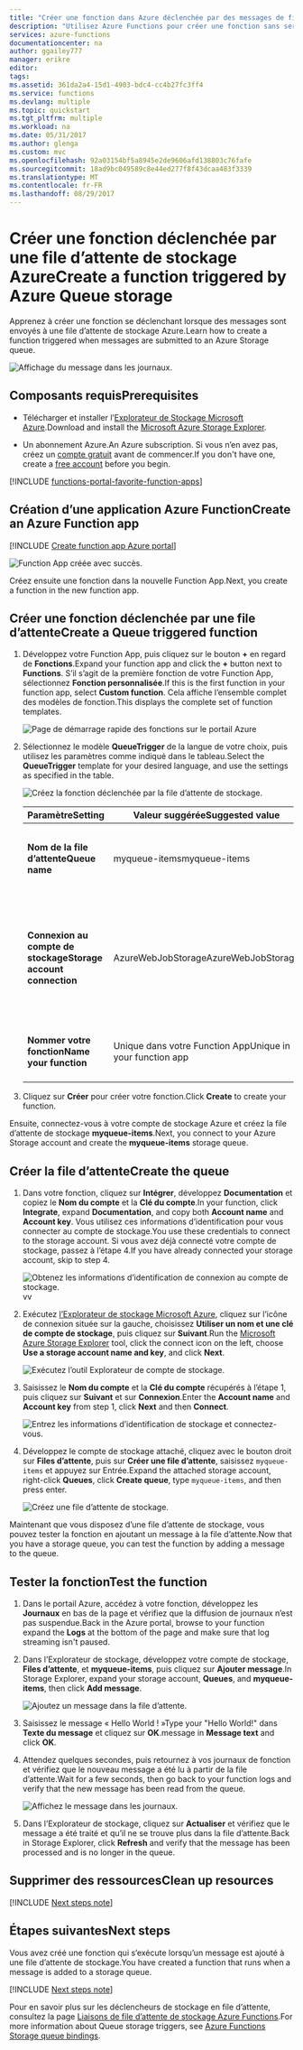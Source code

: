 ```yaml
---
title: "Créer une fonction dans Azure déclenchée par des messages de file d’attente | Microsoft Docs"
description: "Utilisez Azure Functions pour créer une fonction sans serveur appelée par un message soumis à une file d’attente de stockage Azure."
services: azure-functions
documentationcenter: na
author: ggailey777
manager: erikre
editor: 
tags: 
ms.assetid: 361da2a4-15d1-4903-bdc4-cc4b27fc3ff4
ms.service: functions
ms.devlang: multiple
ms.topic: quickstart
ms.tgt_pltfrm: multiple
ms.workload: na
ms.date: 05/31/2017
ms.author: glenga
ms.custom: mvc
ms.openlocfilehash: 92a03154bf5a8945e2de9606afd138803c76fafe
ms.sourcegitcommit: 18ad9bc049589c8e44ed277f8f43dcaa483f3339
ms.translationtype: MT
ms.contentlocale: fr-FR
ms.lasthandoff: 08/29/2017
---
```

# <a name="create-a-function-triggered-by-azure-queue-storage"></a><span data-ttu-id="ed9d0-103">Créer une fonction déclenchée par une file d’attente de stockage Azure</span><span class="sxs-lookup"><span data-stu-id="ed9d0-103">Create a function triggered by Azure Queue storage</span></span>

<span data-ttu-id="ed9d0-104">Apprenez à créer une fonction se déclenchant lorsque des messages sont envoyés à une file d’attente de stockage Azure.</span><span class="sxs-lookup"><span data-stu-id="ed9d0-104">Learn how to create a function triggered when messages are submitted to an Azure Storage queue.</span></span>

![Affichage du message dans les journaux.](./media/functions-create-storage-queue-triggered-function/function-app-in-portal-editor.png)

## <a name="prerequisites"></a><span data-ttu-id="ed9d0-106">Composants requis</span><span class="sxs-lookup"><span data-stu-id="ed9d0-106">Prerequisites</span></span>

- <span data-ttu-id="ed9d0-107">Télécharger et installer l’[Explorateur de Stockage Microsoft Azure](http://storageexplorer.com/).</span><span class="sxs-lookup"><span data-stu-id="ed9d0-107">Download and install the [Microsoft Azure Storage Explorer](http://storageexplorer.com/).</span></span>

- <span data-ttu-id="ed9d0-108">Un abonnement Azure.</span><span class="sxs-lookup"><span data-stu-id="ed9d0-108">An Azure subscription.</span></span> <span data-ttu-id="ed9d0-109">Si vous n’en avez pas, créez un [compte gratuit](https://azure.microsoft.com/free/?WT.mc_id=A261C142F) avant de commencer.</span><span class="sxs-lookup"><span data-stu-id="ed9d0-109">If you don't have one, create a [free account](https://azure.microsoft.com/free/?WT.mc_id=A261C142F) before you begin.</span></span>

[!INCLUDE [functions-portal-favorite-function-apps](../../includes/functions-portal-favorite-function-apps.md)]

## <a name="create-an-azure-function-app"></a><span data-ttu-id="ed9d0-110">Création d’une application Azure Function</span><span class="sxs-lookup"><span data-stu-id="ed9d0-110">Create an Azure Function app</span></span>

[!INCLUDE [Create function app Azure portal](../../includes/functions-create-function-app-portal.md)]

![Function App créée avec succès.](./media/functions-create-first-azure-function/function-app-create-success.png)

<span data-ttu-id="ed9d0-112">Créez ensuite une fonction dans la nouvelle Function App.</span><span class="sxs-lookup"><span data-stu-id="ed9d0-112">Next, you create a function in the new function app.</span></span>

<a name="create-function"></a>

## <a name="create-a-queue-triggered-function"></a><span data-ttu-id="ed9d0-113">Créer une fonction déclenchée par une file d’attente</span><span class="sxs-lookup"><span data-stu-id="ed9d0-113">Create a Queue triggered function</span></span>

1. <span data-ttu-id="ed9d0-114">Développez votre Function App, puis cliquez sur le bouton **+** en regard de **Fonctions**.</span><span class="sxs-lookup"><span data-stu-id="ed9d0-114">Expand your function app and click the **+** button next to **Functions**.</span></span> <span data-ttu-id="ed9d0-115">S’il s’agit de la première fonction de votre Function App, sélectionnez **Fonction personnalisée**.</span><span class="sxs-lookup"><span data-stu-id="ed9d0-115">If this is the first function in your function app, select **Custom function**.</span></span> <span data-ttu-id="ed9d0-116">Cela affiche l’ensemble complet des modèles de fonction.</span><span class="sxs-lookup"><span data-stu-id="ed9d0-116">This displays the complete set of function templates.</span></span>

    ![Page de démarrage rapide des fonctions sur le portail Azure](./media/functions-create-storage-queue-triggered-function/add-first-function.png)

2. <span data-ttu-id="ed9d0-118">Sélectionnez le modèle **QueueTrigger** de la langue de votre choix, puis utilisez les paramètres comme indiqué dans le tableau.</span><span class="sxs-lookup"><span data-stu-id="ed9d0-118">Select the **QueueTrigger** template for your desired language, and  use the settings as specified in the table.</span></span>

    ![Créez la fonction déclenchée par la file d’attente de stockage.](./media/functions-create-storage-queue-triggered-function/functions-create-queue-storage-trigger-portal.png)
    
    | <span data-ttu-id="ed9d0-120">Paramètre</span><span class="sxs-lookup"><span data-stu-id="ed9d0-120">Setting</span></span> | <span data-ttu-id="ed9d0-121">Valeur suggérée</span><span class="sxs-lookup"><span data-stu-id="ed9d0-121">Suggested value</span></span> | <span data-ttu-id="ed9d0-122">Description</span><span class="sxs-lookup"><span data-stu-id="ed9d0-122">Description</span></span> |
    |---|---|---|
    | <span data-ttu-id="ed9d0-123">**Nom de la file d’attente**</span><span class="sxs-lookup"><span data-stu-id="ed9d0-123">**Queue name**</span></span>   | <span data-ttu-id="ed9d0-124">myqueue-items</span><span class="sxs-lookup"><span data-stu-id="ed9d0-124">myqueue-items</span></span>    | <span data-ttu-id="ed9d0-125">Le nom de la file d’attente à connecter à votre compte de stockage.</span><span class="sxs-lookup"><span data-stu-id="ed9d0-125">Name of the queue to connect to in your Storage account.</span></span> |
    | <span data-ttu-id="ed9d0-126">**Connexion au compte de stockage**</span><span class="sxs-lookup"><span data-stu-id="ed9d0-126">**Storage account connection**</span></span> | <span data-ttu-id="ed9d0-127">AzureWebJobStorage</span><span class="sxs-lookup"><span data-stu-id="ed9d0-127">AzureWebJobStorage</span></span> | <span data-ttu-id="ed9d0-128">Vous pouvez utiliser la connexion au compte de stockage qui est déjà utilisée par votre Function App ou en créer une.</span><span class="sxs-lookup"><span data-stu-id="ed9d0-128">You can use the storage account connection already being used by your function app, or create a new one.</span></span>  |
    | <span data-ttu-id="ed9d0-129">**Nommer votre fonction**</span><span class="sxs-lookup"><span data-stu-id="ed9d0-129">**Name your function**</span></span> | <span data-ttu-id="ed9d0-130">Unique dans votre Function App</span><span class="sxs-lookup"><span data-stu-id="ed9d0-130">Unique in your function app</span></span> | <span data-ttu-id="ed9d0-131">Nom de cette fonction déclenchée par la file d’attente.</span><span class="sxs-lookup"><span data-stu-id="ed9d0-131">Name of this queue triggered function.</span></span> |

3. <span data-ttu-id="ed9d0-132">Cliquez sur **Créer** pour créer votre fonction.</span><span class="sxs-lookup"><span data-stu-id="ed9d0-132">Click **Create** to create your function.</span></span>

<span data-ttu-id="ed9d0-133">Ensuite, connectez-vous à votre compte de stockage Azure et créez la file d’attente de stockage **myqueue-items**.</span><span class="sxs-lookup"><span data-stu-id="ed9d0-133">Next, you connect to your Azure Storage account and create the **myqueue-items** storage queue.</span></span>

## <a name="create-the-queue"></a><span data-ttu-id="ed9d0-134">Créer la file d’attente</span><span class="sxs-lookup"><span data-stu-id="ed9d0-134">Create the queue</span></span>

1. <span data-ttu-id="ed9d0-135">Dans votre fonction, cliquez sur **Intégrer**, développez **Documentation** et copiez le **Nom du compte** et la **Clé du compte**.</span><span class="sxs-lookup"><span data-stu-id="ed9d0-135">In your function, click **Integrate**, expand **Documentation**, and copy both **Account name** and **Account key**.</span></span> <span data-ttu-id="ed9d0-136">Vous utilisez ces informations d’identification pour vous connecter au compte de stockage.</span><span class="sxs-lookup"><span data-stu-id="ed9d0-136">You use these credentials to connect to the storage account.</span></span> <span data-ttu-id="ed9d0-137">Si vous avez déjà connecté votre compte de stockage, passez à l’étape 4.</span><span class="sxs-lookup"><span data-stu-id="ed9d0-137">If you have already connected your storage account, skip to step 4.</span></span>

    ![Obtenez les informations d’identification de connexion au compte de stockage.](./media/functions-create-storage-queue-triggered-function/functions-storage-account-connection.png)<span data-ttu-id="ed9d0-139">v</span><span class="sxs-lookup"><span data-stu-id="ed9d0-139">v</span></span>

1. <span data-ttu-id="ed9d0-140">Exécutez [l’Explorateur de stockage Microsoft Azure](http://storageexplorer.com/), cliquez sur l’icône de connexion située sur la gauche, choisissez **Utiliser un nom et une clé de compte de stockage**, puis cliquez sur **Suivant**.</span><span class="sxs-lookup"><span data-stu-id="ed9d0-140">Run the [Microsoft Azure Storage Explorer](http://storageexplorer.com/) tool, click the connect icon on the left, choose **Use a storage account name and key**, and click **Next**.</span></span>

    ![Exécutez l’outil Explorateur de compte de stockage.](./media/functions-create-storage-queue-triggered-function/functions-storage-manager-connect-1.png)

1. <span data-ttu-id="ed9d0-142">Saisissez le **Nom du compte** et la **Clé du compte** récupérés à l’étape 1, puis cliquez sur **Suivant** et sur **Connexion**.</span><span class="sxs-lookup"><span data-stu-id="ed9d0-142">Enter the **Account name** and **Account key** from step 1, click **Next** and then **Connect**.</span></span>

    ![Entrez les informations d’identification de stockage et connectez-vous.](./media/functions-create-storage-queue-triggered-function/functions-storage-manager-connect-2.png)

1. <span data-ttu-id="ed9d0-144">Développez le compte de stockage attaché, cliquez avec le bouton droit sur **Files d’attente**, puis sur **Créer une file d’attente**, saisissez `myqueue-items` et appuyez sur Entrée.</span><span class="sxs-lookup"><span data-stu-id="ed9d0-144">Expand the attached storage account, right-click **Queues**, click **Create queue**, type `myqueue-items`, and then press enter.</span></span>

    ![Créez une file d’attente de stockage.](./media/functions-create-storage-queue-triggered-function/functions-storage-manager-create-queue.png)

<span data-ttu-id="ed9d0-146">Maintenant que vous disposez d’une file d’attente de stockage, vous pouvez tester la fonction en ajoutant un message à la file d’attente.</span><span class="sxs-lookup"><span data-stu-id="ed9d0-146">Now that you have a storage queue, you can test the function by adding a message to the queue.</span></span>

## <a name="test-the-function"></a><span data-ttu-id="ed9d0-147">Tester la fonction</span><span class="sxs-lookup"><span data-stu-id="ed9d0-147">Test the function</span></span>

1. <span data-ttu-id="ed9d0-148">Dans le portail Azure, accédez à votre fonction, développez les **Journaux** en bas de la page et vérifiez que la diffusion de journaux n’est pas suspendue.</span><span class="sxs-lookup"><span data-stu-id="ed9d0-148">Back in the Azure portal, browse to your function expand the **Logs** at the bottom of the page and make sure that log streaming isn't paused.</span></span>

1. <span data-ttu-id="ed9d0-149">Dans l’Explorateur de stockage, développez votre compte de stockage, **Files d’attente**, et **myqueue-items**, puis cliquez sur **Ajouter message**.</span><span class="sxs-lookup"><span data-stu-id="ed9d0-149">In Storage Explorer, expand your storage account, **Queues**, and **myqueue-items**, then click **Add message**.</span></span>

    ![Ajoutez un message dans la file d’attente.](./media/functions-create-storage-queue-triggered-function/functions-storage-manager-add-message.png)

1. <span data-ttu-id="ed9d0-151">Saisissez le message « Hello World ! »</span><span class="sxs-lookup"><span data-stu-id="ed9d0-151">Type your "Hello World!"</span></span> <span data-ttu-id="ed9d0-152">dans **Texte du message** et cliquez sur **OK**.</span><span class="sxs-lookup"><span data-stu-id="ed9d0-152">message in **Message text** and click **OK**.</span></span>

1. <span data-ttu-id="ed9d0-153">Attendez quelques secondes, puis retournez à vos journaux de fonction et vérifiez que le nouveau message a été lu à partir de la file d’attente.</span><span class="sxs-lookup"><span data-stu-id="ed9d0-153">Wait for a few seconds, then go back to your function logs and verify that the new message has been read from the queue.</span></span>

    ![Affichez le message dans les journaux.](./media/functions-create-storage-queue-triggered-function/functions-queue-storage-trigger-view-logs.png)

1. <span data-ttu-id="ed9d0-155">Dans l’Explorateur de stockage, cliquez sur **Actualiser** et vérifiez que le message a été traité et qu’il ne se trouve plus dans la file d’attente.</span><span class="sxs-lookup"><span data-stu-id="ed9d0-155">Back in Storage Explorer, click **Refresh** and verify that the message has been processed and is no longer in the queue.</span></span>

## <a name="clean-up-resources"></a><span data-ttu-id="ed9d0-156">Supprimer des ressources</span><span class="sxs-lookup"><span data-stu-id="ed9d0-156">Clean up resources</span></span>

[!INCLUDE [Next steps note](../../includes/functions-quickstart-cleanup.md)]

## <a name="next-steps"></a><span data-ttu-id="ed9d0-157">Étapes suivantes</span><span class="sxs-lookup"><span data-stu-id="ed9d0-157">Next steps</span></span>

<span data-ttu-id="ed9d0-158">Vous avez créé une fonction qui s’exécute lorsqu’un message est ajouté à une file d’attente de stockage.</span><span class="sxs-lookup"><span data-stu-id="ed9d0-158">You have created a function that runs when a message is added to a storage queue.</span></span>

[!INCLUDE [Next steps note](../../includes/functions-quickstart-next-steps.md)]

<span data-ttu-id="ed9d0-159">Pour en savoir plus sur les déclencheurs de stockage en file d’attente, consultez la page [Liaisons de file d’attente de stockage Azure Functions](functions-bindings-storage-queue.md).</span><span class="sxs-lookup"><span data-stu-id="ed9d0-159">For more information about Queue storage triggers, see [Azure Functions Storage queue bindings](functions-bindings-storage-queue.md).</span></span>